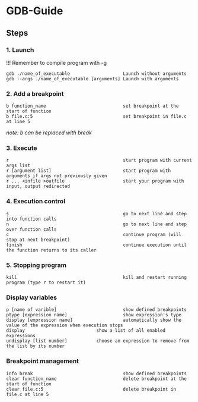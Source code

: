 # GDB-Guide

## Steps

### 1.  Launch
!!! Remember to compile program with -g
```
gdb ./name_of_executable					Launch without arguments
gdb --args ./name_of_executable [arguments]	Launch with arguments
```
### 2.  Add a breakpoint
```
b function_name								set breakpoint at the start of function
b file.c:5									set breakpoint in file.c at line 5
```
*note: b can be replaced with break*

### 3.  Execute
```
r											start program with current args list
r [argument list]							start program with arguments if args not previously given
r ... <infile >outfile						start your program with input, output redirected
```
### 4.	Execution control
```
s											go to next line and step into function calls
n											go to next line and step over function calls
c											continue program (will stop at next breakpoint)
finish										continue execution until the function returns to its caller
```
### 5.  Stopping program
```
kill										kill and restart running program (type r to restart it)
```

### Display variables
```
p [name of varible]						  	show defined breakpoints
ptype [expression name]						show expression's type
display [expression name]					automatically show the value of the expression when execution stops
display                           show a list of all enabled expressions
undisplay [list number]           choose an expression to remove from the list by its number
```

### Breakpoint management
```
info break									show defined breakpoints
clear function_name							delete breakpoint at the start of function
clear file.c:5								delete breakpoint in file.c at line 5
```
